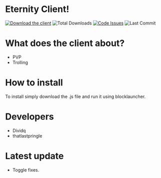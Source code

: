 # Eternity Client!


[![Download the client](https://img.shields.io/badge/download-client-brightgreen?style=for-the-badge "Download the client")](https://download_link "Download the injector")
![Total Downloads](https://img.shields.io/github/downloads/CRYP7ONIC/SabertoothInjector/total?style=for-the-badge)
[![Code Issues](https://img.shields.io/github/issues/CRYP7ONIC/SabertoothInjector?color=red&label=Code%20Issues&style=for-the-badge)](https://google.com)
![Last Commit](https://img.shields.io/github/last-commit/thatlastpringle/eternity-client?style=for-the-badge)

# What does the client about?
- PVP
- Trolling

# How to install
To install simply download the .js file and run it using blocklauncher.

# Developers
- Dividq
- thatlastpringle

# Latest update
- Toggle fixes.
